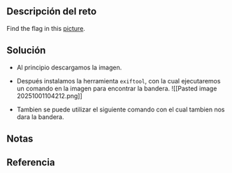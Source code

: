 ## Descripción del reto
Find the flag in this [picture](https://jupiter.challenges.picoctf.org/static/916b07b4c87062c165ace1d3d31ef655/pico_img.png).

## Solución
- Al principio descargamos la imagen.

- Después instalamos la herramienta `exiftool`, con la cual ejecutaremos un comando en la imagen para encontrar la bandera.
![[Pasted image 20251001104212.png]]

- Tambien se puede utilizar el siguiente comando con el cual tambien nos dara la bandera.

## Notas


## Referencia